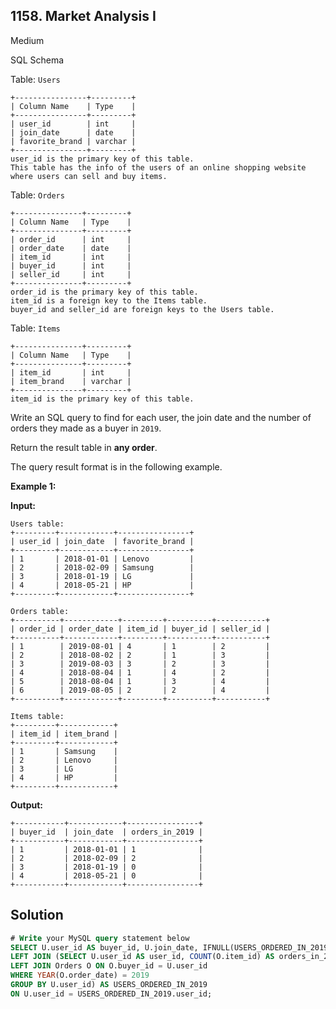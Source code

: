 ## 1158\. Market Analysis I

Medium

SQL Schema

Table: `Users`

    +----------------+---------+
    | Column Name    | Type    |
    +----------------+---------+
    | user_id        | int     |
    | join_date      | date    |
    | favorite_brand | varchar |
    +----------------+---------+
    user_id is the primary key of this table.
    This table has the info of the users of an online shopping website where users can sell and buy items. 

Table: `Orders`

    +---------------+---------+
    | Column Name   | Type    |
    +---------------+---------+
    | order_id      | int     |
    | order_date    | date    |
    | item_id       | int     |
    | buyer_id      | int     |
    | seller_id     | int     |
    +---------------+---------+
    order_id is the primary key of this table.
    item_id is a foreign key to the Items table.
    buyer_id and seller_id are foreign keys to the Users table. 

Table: `Items`

    +---------------+---------+
    | Column Name   | Type    |
    +---------------+---------+
    | item_id       | int     |
    | item_brand    | varchar |
    +---------------+---------+
    item_id is the primary key of this table. 

Write an SQL query to find for each user, the join date and the number of orders they made as a buyer in `2019`.

Return the result table in **any order**.

The query result format is in the following example.

**Example 1:**

**Input:**

    Users table:
    +---------+------------+----------------+
    | user_id | join_date  | favorite_brand |
    +---------+------------+----------------+
    | 1       | 2018-01-01 | Lenovo         |
    | 2       | 2018-02-09 | Samsung        |
    | 3       | 2018-01-19 | LG             |
    | 4       | 2018-05-21 | HP             |
    +---------+------------+----------------+
    
    Orders table:
    +----------+------------+---------+----------+-----------+
    | order_id | order_date | item_id | buyer_id | seller_id |
    +----------+------------+---------+----------+-----------+
    | 1        | 2019-08-01 | 4       | 1        | 2         |
    | 2        | 2018-08-02 | 2       | 1        | 3         |
    | 3        | 2019-08-03 | 3       | 2        | 3         |
    | 4        | 2018-08-04 | 1       | 4        | 2         |
    | 5        | 2018-08-04 | 1       | 3        | 4         |
    | 6        | 2019-08-05 | 2       | 2        | 4         |
    +----------+------------+---------+----------+-----------+

    Items table:
    +---------+------------+
    | item_id | item_brand |
    +---------+------------+
    | 1       | Samsung    |
    | 2       | Lenovo     |
    | 3       | LG         |
    | 4       | HP         |
    +---------+------------+

**Output:**

    +-----------+------------+----------------+
    | buyer_id  | join_date  | orders_in_2019 |
    +-----------+------------+----------------+
    | 1         | 2018-01-01 | 1              |
    | 2         | 2018-02-09 | 2              |
    | 3         | 2018-01-19 | 0              |
    | 4         | 2018-05-21 | 0              |
    +-----------+------------+----------------+

## Solution

```sql
# Write your MySQL query statement below
SELECT U.user_id AS buyer_id, U.join_date, IFNULL(USERS_ORDERED_IN_2019.orders_in_2019, 0) AS orders_in_2019 FROM Users U
LEFT JOIN (SELECT U.user_id AS user_id, COUNT(O.item_id) AS orders_in_2019 FROM Users U
LEFT JOIN Orders O ON O.buyer_id = U.user_id
WHERE YEAR(O.order_date) = 2019
GROUP BY U.user_id) AS USERS_ORDERED_IN_2019
ON U.user_id = USERS_ORDERED_IN_2019.user_id;
```